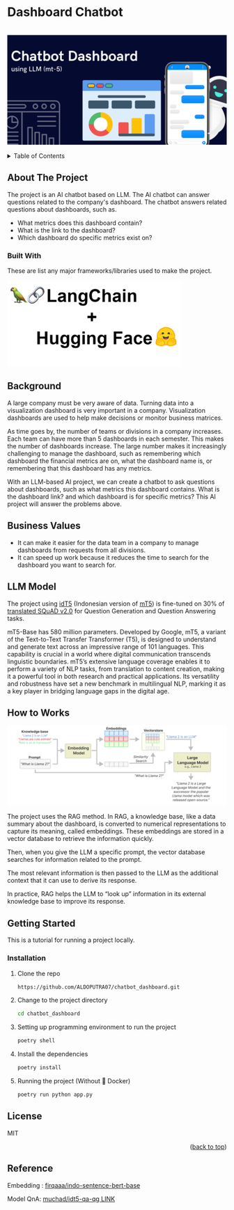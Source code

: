 # Dashboard Chatbot

<br />
<div align="center">
  <a href="">
    <img src="static/chatbot-dashboard.png">
  </a>
</div>

<p></p>

<!-- TABLE OF CONTENTS -->
<details>
  <p>
  <summary>Table of Contents</summary>
  <ol>
    <li>
      <a href="#about-the-project">About The Project</a>
      <ul>
        <li><a href="#built-with">Built With</a></li>
      </ul>
    </li>
    <li><a href="#background">Background</a></li>
    <li><a href="#business-values">Business Values</a></li>
    <li><a href="#llm-model">LLM Model</a></li>
    <li><a href="#how-to-works">How to Works</a></li>
    <li>
      <a href="#getting-started">Getting Started</a>
      <ul>
        <li><a href="#installation">Installation</a></li>
      </ul>
    </li>
    <li><a href="#license">License</a></li>
    <li><a href="#Reference">Reference</a></li>
  </ol>
  </p>
</details>


<p></p>

<!-- ABOUT THE PROJECT -->
## About The Project

The project is an AI chatbot based on LLM. The AI chatbot can answer questions related to the company's dashboard. The chatbot answers related questions about dashboards, such as.
- What metrics does this dashboard contain?
- What is the link to the dashboard?
- Which dashboard do specific metrics exist on?


### Built With

These are list any major frameworks/libraries used to make the project.

<div>
  <a href="">
    <img src="static/build with.png" width="400">
  </a>
</div>

## Background
A large company must be very aware of data. Turning data into a visualization dashboard is very important in a company. Visualization dashboards are used to help make decisions or monitor business matrices.

As time goes by, the number of teams or divisions in a company increases. Each team can have more than 5 dashboards in each semester. This makes the number of dashboards increase. The large number makes it increasingly challenging to manage the dashboard, such as remembering which dashboard the financial metrics are on, what the dashboard name is, or remembering that this dashboard has any metrics.

With an LLM-based AI project, we can create a chatbot to ask questions about dashboards, such as what metrics this dashboard contains. What is the dashboard link? and which dashboard is for specific metrics? This AI project will answer the problems above.

## Business Values
- It can make it easier for the data team in a company to manage dashboards from requests from all divisions.
- It can speed up work because it reduces the time to search for the dashboard you want to search for.

## LLM Model
The project using [idT5](https://huggingface.co/muchad/idt5-base) (Indonesian version of [mT5](https://github.com/Wikidepia/indonesian_datasets/tree/master/question-answering/squad)) is fine-tuned on 30% of [translated SQuAD v2.0](https://github.com/Wikidepia/indonesian_datasets/tree/master/question-answering/squad) for Question Generation and Question Answering tasks.

mT5-Base has 580 million parameters. Developed by Google, mT5, a variant of the Text-to-Text Transfer Transformer (T5), is designed to understand and generate text across an impressive range of 101 languages. This capability is crucial in a world where digital communication transcends linguistic boundaries. mT5’s extensive language coverage enables it to perform a variety of NLP tasks, from translation to content creation, making it a powerful tool in both research and practical applications. Its versatility and robustness have set a new benchmark in multilingual NLP, marking it as a key player in bridging language gaps in the digital age.


## How to Works

<div align="center">
  <a href="">
    <img src="static/rag.jpg">
  </a>
</div>

The project uses the RAG method. In RAG, a knowledge base, like a data summary about the dashboard, is converted to numerical representations to capture its meaning, called embeddings. These embeddings are stored in a vector database to retrieve the information quickly.

Then, when you give the LLM a specific prompt, the vector database searches for information related to the prompt.

The most relevant information is then passed to the LLM as the additional context that it can use to derive its response.

In practice, RAG helps the LLM to “look up” information in its external knowledge base to improve its response.


<!-- GETTING STARTED -->
## Getting Started
This is a tutorial for running a project locally.

### Installation

1. Clone the repo
   ```sh
   https://github.com/ALDOPUTRA07/chatbot_dashboard.git
   ```
2. Change to the project directory
   ```sh
   cd chatbot_dashboard
   ```
3. Setting up programming environment to run the project
   ```sh
   poetry shell
   ```
4. Install the dependencies
   ```sh
   poetry install
   ```
5. Running the project (Without 🐳 Docker)
   ```sh
   poetry run python app.py
   ```

## License
MIT

<p align="right">(<a href="#automed-forecasting">back to top</a>)</p>

## Reference
Embedding : [firqaaa/indo-sentence-bert-base](https://huggingface.co/firqaaa/indo-sentence-bert-base)

Model QnA: [muchad/idt5-qa-qg LINK](https://huggingface.co/muchad/idt5-qa-qg) 
